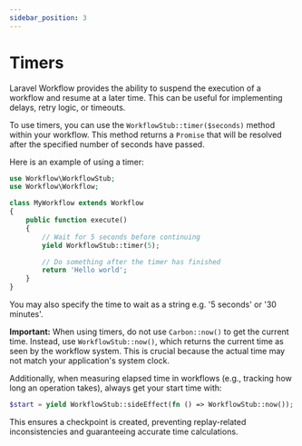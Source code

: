 ```yaml
---
sidebar_position: 3
---
```


# Timers

Laravel Workflow provides the ability to suspend the execution of a workflow and resume at a later time. This can be useful for implementing delays, retry logic, or timeouts.

To use timers, you can use the `WorkflowStub::timer($seconds)` method within your workflow. This method returns a `Promise` that will be resolved after the specified number of seconds have passed.

Here is an example of using a timer:

```php
use Workflow\WorkflowStub;
use Workflow\Workflow;

class MyWorkflow extends Workflow
{
    public function execute()
    {
        // Wait for 5 seconds before continuing
        yield WorkflowStub::timer(5);

        // Do something after the timer has finished
        return 'Hello world';
    }
}
```

You may also specify the time to wait as a string e.g. '5 seconds' or '30 minutes'.

**Important:** When using timers, do not use `Carbon::now()` to get the current time. Instead, use `WorkflowStub::now()`, which returns the current time as seen by the workflow system. This is crucial because the actual time may not match your application's system clock.

Additionally, when measuring elapsed time in workflows (e.g., tracking how long an operation takes), always get your start time with:

```php
$start = yield WorkflowStub::sideEffect(fn () => WorkflowStub::now());
```

This ensures a checkpoint is created, preventing replay-related inconsistencies and guaranteeing accurate time calculations.
